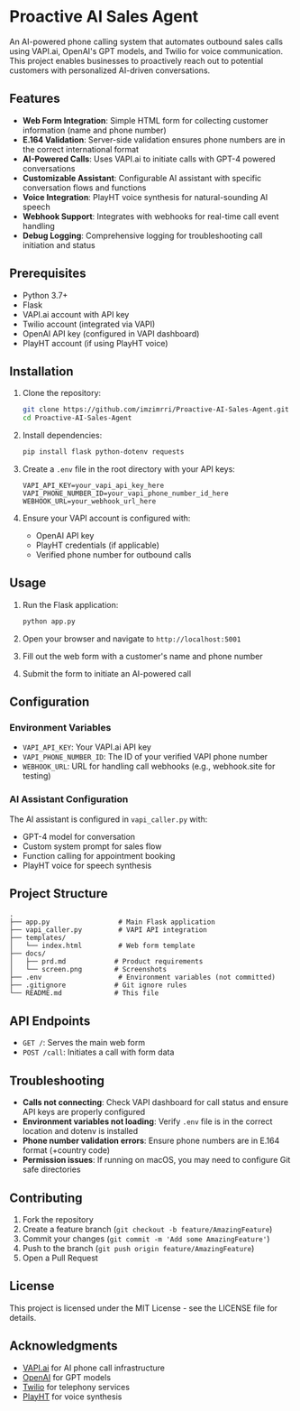 # Proactive AI Sales Agent

An AI-powered phone calling system that automates outbound sales calls using VAPI.ai, OpenAI's GPT models, and Twilio for voice communication. This project enables businesses to proactively reach out to potential customers with personalized AI-driven conversations.

## Features

- **Web Form Integration**: Simple HTML form for collecting customer information (name and phone number)
- **E.164 Validation**: Server-side validation ensures phone numbers are in the correct international format
- **AI-Powered Calls**: Uses VAPI.ai to initiate calls with GPT-4 powered conversations
- **Customizable Assistant**: Configurable AI assistant with specific conversation flows and functions
- **Voice Integration**: PlayHT voice synthesis for natural-sounding AI speech
- **Webhook Support**: Integrates with webhooks for real-time call event handling
- **Debug Logging**: Comprehensive logging for troubleshooting call initiation and status

## Prerequisites

- Python 3.7+
- Flask
- VAPI.ai account with API key
- Twilio account (integrated via VAPI)
- OpenAI API key (configured in VAPI dashboard)
- PlayHT account (if using PlayHT voice)

## Installation

1. Clone the repository:

   ```bash
   git clone https://github.com/imzimrri/Proactive-AI-Sales-Agent.git
   cd Proactive-AI-Sales-Agent
   ```

2. Install dependencies:

   ```bash
   pip install flask python-dotenv requests
   ```

3. Create a `.env` file in the root directory with your API keys:

   ```
   VAPI_API_KEY=your_vapi_api_key_here
   VAPI_PHONE_NUMBER_ID=your_vapi_phone_number_id_here
   WEBHOOK_URL=your_webhook_url_here
   ```

4. Ensure your VAPI account is configured with:
   - OpenAI API key
   - PlayHT credentials (if applicable)
   - Verified phone number for outbound calls

## Usage

1. Run the Flask application:

   ```bash
   python app.py
   ```

2. Open your browser and navigate to `http://localhost:5001`

3. Fill out the web form with a customer's name and phone number

4. Submit the form to initiate an AI-powered call

## Configuration

### Environment Variables

- `VAPI_API_KEY`: Your VAPI.ai API key
- `VAPI_PHONE_NUMBER_ID`: The ID of your verified VAPI phone number
- `WEBHOOK_URL`: URL for handling call webhooks (e.g., webhook.site for testing)

### AI Assistant Configuration

The AI assistant is configured in `vapi_caller.py` with:

- GPT-4 model for conversation
- Custom system prompt for sales flow
- Function calling for appointment booking
- PlayHT voice for speech synthesis

## Project Structure

```
.
├── app.py                 # Main Flask application
├── vapi_caller.py         # VAPI API integration
├── templates/
│   └── index.html         # Web form template
├── docs/
│   ├── prd.md            # Product requirements
│   └── screen.png        # Screenshots
├── .env                   # Environment variables (not committed)
├── .gitignore            # Git ignore rules
└── README.md             # This file
```

## API Endpoints

- `GET /`: Serves the main web form
- `POST /call`: Initiates a call with form data

## Troubleshooting

- **Calls not connecting**: Check VAPI dashboard for call status and ensure API keys are properly configured
- **Environment variables not loading**: Verify `.env` file is in the correct location and dotenv is installed
- **Phone number validation errors**: Ensure phone numbers are in E.164 format (+country code)
- **Permission issues**: If running on macOS, you may need to configure Git safe directories

## Contributing

1. Fork the repository
2. Create a feature branch (`git checkout -b feature/AmazingFeature`)
3. Commit your changes (`git commit -m 'Add some AmazingFeature'`)
4. Push to the branch (`git push origin feature/AmazingFeature`)
5. Open a Pull Request

## License

This project is licensed under the MIT License - see the LICENSE file for details.

## Acknowledgments

- [VAPI.ai](https://vapi.ai) for AI phone call infrastructure
- [OpenAI](https://openai.com) for GPT models
- [Twilio](https://twilio.com) for telephony services
- [PlayHT](https://play.ht) for voice synthesis
